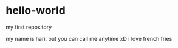 # hello-world
my first repository 

my name is hari, but you can call me anytime xD
i love french fries
